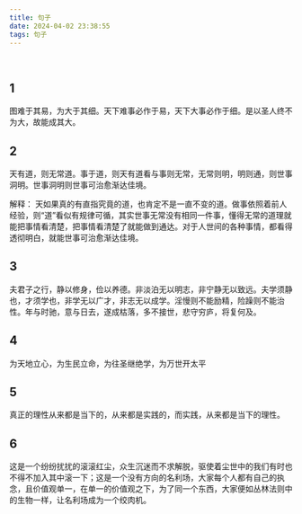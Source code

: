 ```yaml
---
title: 句子
date: 2024-04-02 23:38:55
tags: 句子
---
```

<BR>

## 1
图难于其易，为大于其细。天下难事必作于易，天下大事必作于细。是以圣人终不为大，故能成其大。

## 2 
天有道，则无常道。事于道，则天有道看与事则无常，无常则明，明则通，则世事洞明。世事洞明则世事可治愈渐达佳境。

解释： 天如果真的有直指究竟的道，也肯定不是一直不变的道。做事依照着前人经验，则“道”看似有规律可循，其实世事无常没有相同一件事，懂得无常的道理就能把事情看清楚，把事情看清楚了就能做到通达。对于人世间的各种事情，都看得透彻明白，就能世事可治愈渐达佳境。

## 3 

夫君子之行，静以修身，俭以养德。非淡泊无以明志，非宁静无以致远。夫学须静也，才须学也，非学无以广才，非志无以成学。淫慢则不能励精，险躁则不能治性。年与时驰，意与日去，遂成枯落，多不接世，悲守穷庐，将复何及。

## 4 
为天地立心，为生民立命，为往圣继绝学，为万世开太平

## 5
真正的理性从来都是当下的，从来都是实践的，而实践，从来都是当下的理性。

## 6
这是一个纷纷扰扰的滚滚红尘，众生沉迷而不求解脱，驱使着尘世中的我们有时也不得不加入其中滚一下；这是一个没有方向的名利场，大家每个人都有自己的执念，且价值观单一，在单一的价值观之下，为了同一个东西，大家便如丛林法则中的生物一样，让名利场成为一个绞肉机。